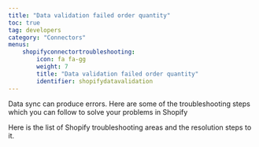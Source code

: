 ```yaml
---
title: "Data validation failed order quantity"
toc: true
tag: developers
category: "Connectors"
menus: 
    shopifyconnectortroubleshooting:
        icon: fa fa-gg
        weight: 7
        title: "Data validation failed order quantity"
        identifier: shopifydatavalidation
---
```


Data sync can produce errors. Here are some of the troubleshooting steps which you can follow 
to solve your problems in Shopify

Here is the list of Shopify troubleshooting areas and the resolution steps to it.






